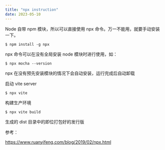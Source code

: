 ```yaml
---
title: "npx instruction"
date: 2023-05-10
---
```


Node 自带 npm 模块，所以可以直接使用 npx 命令。万一不能用，就要手动安装一下。
```
$ npm install -g npx
```

npx 命令可以在没有全局安装 node 模块时进行使用，如：
```
$ npx mocha --version
```
npx 在没有预先安装模块的情况下会自动安装，运行完成后自动卸载


启动 vite server
```
$ npx vite
```

构建生产环境
```
$ npx vite build
```
生成的 dist 目录中的即位打包好的发行版




参考：

https://www.ruanyifeng.com/blog/2019/02/npx.html
